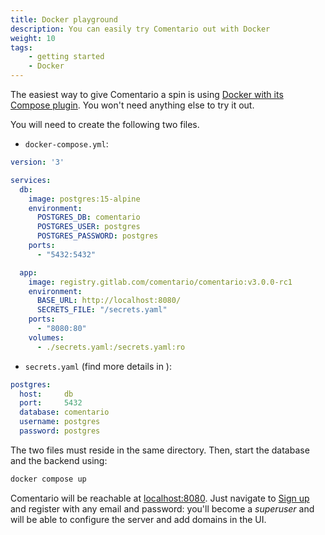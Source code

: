 ```yaml
---
title: Docker playground
description: You can easily try Comentario out with Docker 
weight: 10
tags:
    - getting started
    - Docker
---
```


The easiest way to give Comentario a spin is using [Docker with its Compose plugin](https://docs.docker.com/compose/install/linux/). You won't need anything else to try it out.

<!--more-->

You will need to create the following two files.

* `docker-compose.yml`:
```yaml
version: '3'

services:
  db:
    image: postgres:15-alpine
    environment:
      POSTGRES_DB: comentario
      POSTGRES_USER: postgres
      POSTGRES_PASSWORD: postgres
    ports:
      - "5432:5432"

  app:
    image: registry.gitlab.com/comentario/comentario:v3.0.0-rc1
    environment:
      BASE_URL: http://localhost:8080/
      SECRETS_FILE: "/secrets.yaml"
    ports:
      - "8080:80"
    volumes:
      - ./secrets.yaml:/secrets.yaml:ro
```
* `secrets.yaml` (find more details in [](/configuration/backend/secrets)):
```yaml
postgres:
  host:     db
  port:     5432
  database: comentario
  username: postgres
  password: postgres
```

The two files must reside in the same directory. Then, start the database and the backend using:


```bash
docker compose up
```

Comentario will be reachable at [localhost:8080](http://localhost:8080). Just navigate to [Sign up](http://localhost:8080/en/auth/signup) and register with any email and password: you'll become a *superuser* and will be able to configure the server and add domains in the UI.
